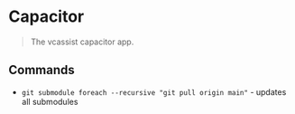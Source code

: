 # Capacitor

> The vcassist capacitor app.

## Commands

- `git submodule foreach --recursive "git pull origin main"` - updates all submodules

